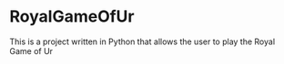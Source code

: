 # RoyalGameOfUr
This is a project written in Python that allows the user to play the Royal Game of Ur
